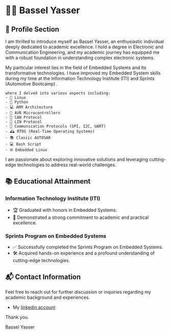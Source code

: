# 👨‍🎓 Bassel Yasser

## 📘 Profile Section

I am thrilled to introduce myself as Bassel Yasser, an enthusiastic individual deeply dedicated to academic excellence. I hold a degree in Electronic and Communication Engineering, and my academic journey has equipped me with a robust foundation in understanding complex electronic systems.

My particular interest lies in the field of Embedded Systems and its transformative technologies. I have improved my Embedded System skills during my time at the Information Technology Institute (ITI) and Sprints (Automotive Bootcamp) .

    where I delved into various aspects including:
    - 🐧 Linux
    - 🐍 Python
    - 💻 ARM Architecture
    - 🤖 AVR Microcontrollers
    - 🚗 CAN Protocol
    - 🚄 LIN Protocol
    - 📡 Communication Protocols (SPI, I2C, UART) 
    - 🕰 RTOS (Real-Time Operating Systems)
    - 📚 Classic AUTOSAR
    - 💻 Bash Script
    - 🌐 Embedded Linux

I am passionate about exploring innovative solutions and leveraging cutting-edge technologies to address real-world challenges.

## 📚 Educational Attainment

### Information Technology Institute (ITI)

- 🏆 Graduated with honors in Embedded Systems.
- 🚀 Demonstrated a strong commitment to academic and practical excellence.

### Sprints Program on Embedded Systems

- ✅ Successfully completed the Sprints Program on Embedded Systems.
- 🛠 Acquired hands-on experience and a profound understanding of cutting-edge technologies.

## 📬 Contact Information

Feel free to reach out for further discussion or inquiries regarding my academic background and experiences.


- My [linkedin account](https://www.linkedin.com/in/bassel-yasser-0561161a7/)

Thank you.

Bassel Yasser


<!--
**BaSSeL42/BaSSeL42** is a ✨ _special_ ✨ repository because its `README.md` (this file) appears on your GitHub profile.

Here are some ideas to get you started:

- 🔭 I’m currently working on ...
- 🌱 I’m currently learning ...
- 👯 I’m looking to collaborate on ...
- 🤔 I’m looking for help with ...
- 💬 Ask me about ...
- 📫 How to reach me: ...
- 😄 Pronouns: ...
- ⚡ Fun fact: ...
-->
